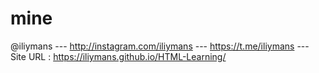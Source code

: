 # mine
@iliymans  ---  http://instagram.com/iliymans  ---  https://t.me/iliymans   ---   
Site URL : https://iliymans.github.io/HTML-Learning/


